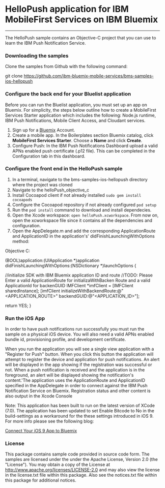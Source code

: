 # HelloPush application for IBM MobileFirst Services on IBM Bluemix
---
The HelloPush sample contains an Objective-C project that you can use to learn the IBM Push Notification Service.  
### Downloading the samples
Clone the samples from Github with the following command:

git clone https://github.com/ibm-bluemix-mobile-services/bms-samples-ios-hellopush

### Configure the back end for your Bluelist application
Before you can run the Bluelist application, you must set up an app on Bluemix.  For simplicity, the steps below outline how to create a MobileFirst Services Starter application which includes the following: Node.js runtime, IBM Push Notifications, Mobile Client Access, and Cloudant services.

1. Sign up for a [Bluemix](http://bluemix.net) Account.
2. Create a mobile app.  In the Boilerplates section Bluemix catalog, click **MobileFirst Services Starter**.  Choose a **Name** and click **Create**.
3. Configure Push: In the IBM Push Notifications Dashboard upload a valid APNs enabled push certificate (.p12 file). This can be completed in the Configuration tab in this dashboard.


### Configure the front end in the HelloPush sample
1. In a terminal, navigate to the bms-samples-ios-hellopush directory where the project was cloned
2. Navigate to the helloPush_objective_c 
3. Install Cocoapod client if not already installed `sudo gem install cocoapods`
4. Configure the Cocoapod repository if not already configured `pod setup`
5. Run the `pod install` command to download and install dependecies.
6. Open the Xcode workspace: `open helloPush.xcworkspace`. From now on, open the xcworkspace file since it contains all the dependencies and configuration.
7. Open the AppDelegate.m and add the corresponding ApplicationRoute and
ApplicationID in the application's' didFinishLaunchingWithOptions method:


Objective C:

(BOOL)application:(UIApplication *)application didFinishLaunchingWithOptions:(NSDictionary *)launchOptions {

//initialize SDK with IBM Bluemix application ID and route
//TODO: Please Enter a valid ApplicationRoute for initializaWithBacken Route and a valid ApplicationId for backenGUID
IMFClient *imfClient = [IMFClient sharedInstance];
[imfClient initializeWithBackendRoute:@"<APPLICATION_ROUTE>" backendGUID:@"<APPLICATION_ID>"];			

return YES;
}



### Run the iOS App
In order to have push notifications run successfully you must run the sample on a physical iOS device. You will also need a valid APNs enabled bundle id, provisioning profile, and development certificate.

When you run the application you will see a single view application with a "Register for Push" button. When you click this button the application will attempt to register the device and application for push notifications. An alert will be displayed in the app showing if the registration was successful or not. When a push notification is received and the application is in the foreground, an alert will be displayed showing the notification's content.'The application uses the ApplicationRoute and ApplicationID specified in the AppDelegate in order to connect against the IBM Push Notification Service on Bluemix. Registration status and other content is also output in the Xcode Console 


Note: This application has been built to run on the latest version of XCode (7.0). The application has been updated to set Enable Bitcode to No in the build-settings as a workaround for the these settings introduced in iOS 9. For more info please see the following blog:

[Connect Your iOS 9 App to Bluemix](https://developer.ibm.com/bluemix/2015/09/16/connect-your-ios-9-app-to-bluemix/)

### License
This package contains sample code provided in source code form. The samples are licensed under the under the Apache License, Version 2.0 (the "License"). You may obtain a copy of the License at http://www.apache.org/licenses/LICENSE-2.0 and may also view the license in the license.txt file within this package. Also see the notices.txt file within this package for additional notices.
